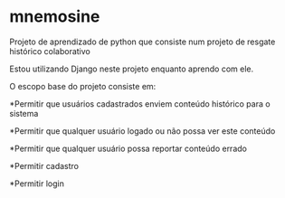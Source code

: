 # mnemosine
Projeto de aprendizado de python que consiste num projeto de resgate histórico colaborativo

Estou utilizando Django neste projeto enquanto aprendo com ele.

O escopo base do projeto consiste em:


*Permitir que usuários cadastrados enviem conteúdo histórico para o sistema


*Permitir que qualquer usuário logado ou não possa ver este conteúdo


*Permitir que qualquer usuário possa reportar conteúdo errado


*Permitir cadastro


*Permitir login
